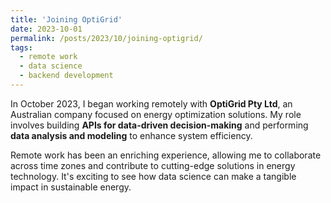 ```yaml
---
title: 'Joining OptiGrid'
date: 2023-10-01
permalink: /posts/2023/10/joining-optigrid/
tags:
  - remote work
  - data science
  - backend development
---
```


In October 2023, I began working remotely with **OptiGrid Pty Ltd**, an Australian company focused on energy optimization solutions. My role involves building **APIs for data-driven decision-making** and performing **data analysis and modeling** to enhance system efficiency.

Remote work has been an enriching experience, allowing me to collaborate across time zones and contribute to cutting-edge solutions in energy technology. It's exciting to see how data science can make a tangible impact in sustainable energy.
